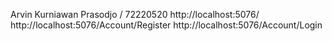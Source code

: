 Arvin Kurniawan Prasodjo / 72220520
http://localhost:5076/
http://localhost:5076/Account/Register
http://localhost:5076/Account/Login
